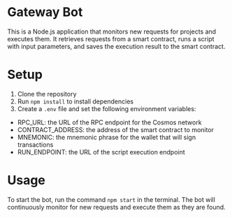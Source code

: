 # Gateway Bot

This is a Node.js application that monitors new requests for projects and executes them. It retrieves requests from a smart contract, runs a script with input parameters, and saves the execution result to the smart contract.

# Setup
1. Clone the repository
2. Run `npm install` to install dependencies
3. Create a `.env` file and set the following environment variables:
- RPC_URL: the URL of the RPC endpoint for the Cosmos network
- CONTRACT_ADDRESS: the address of the smart contract to monitor
- MNEMONIC: the mnemonic phrase for the wallet that will sign transactions
- RUN_ENDPOINT: the URL of the script execution endpoint

# Usage
To start the bot, run the command `npm start` in the terminal. The bot will continuously monitor for new requests and execute them as they are found.
